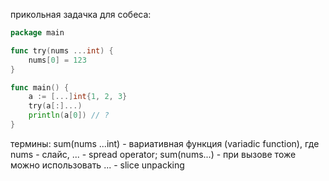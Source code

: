 прикольная задачка для собеса:

```go
package main

func try(nums ...int) {
	nums[0] = 123
}

func main() {
	a := [...]int{1, 2, 3}
	try(a[:]...)
	println(a[0]) // ?
}
```

термины: sum(nums ...int) - вариативная функция (variadic function), где nums - слайс, ... - spread operator; sum(nums...) - при вызове тоже можно использовать ... - slice unpacking
